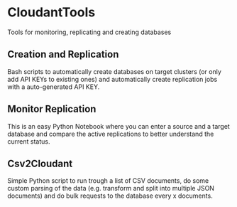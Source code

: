 # CloudantTools
Tools for monitoring, replicating and creating databases

## Creation and Replication
Bash scripts to automatically create databases on target clusters (or only add API KEYs to existing ones) and automatically create replication jobs with a auto-generated API KEY.

## Monitor Replication
This is an easy Python Notebook where you can enter a source and a target database and compare the active replications to better understand the current status.

## Csv2Cloudant
Simple Python script to run trough a list of CSV documents, do some custom parsing of the data (e.g. transform and split into multiple JSON documents) and do bulk requests to the database every x documents.
